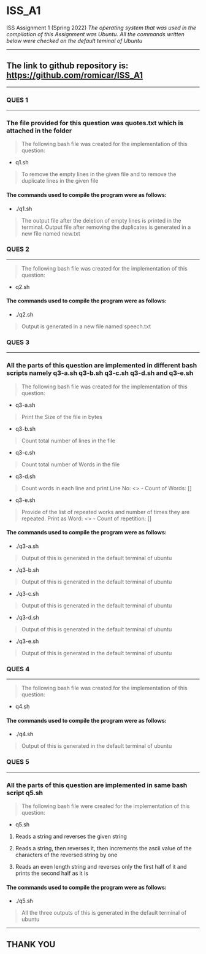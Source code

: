 # ISS_A1
ISS Assignment 1 (Spring 2022)
_The operating system that was used in the compilation of this Assignment was Ubuntu.
All the commands written below were checked on the default teminal of Ubuntu_

---
## The link to github repository is: https://github.com/romicar/ISS_A1 ##
---
### **QUES 1**
---
### The file provided for this question was quotes.txt which is attached in the folder ###

> The following bash file was created for the implementation of this question:
* q1.sh
> To remove the empty lines in the given file and to remove the duplicate lines in the given file

#### The commands used to compile the program were as follows:
* ./q1.sh
> The output file after the deletion of empty lines is printed in the terminal.
> Output file after removing the duplicates is generated in a new file named new.txt


### **QUES 2**
---
> The following bash file was created for the implementation of this question:
* q2.sh

#### The commands used to compile the program were as follows:
* ./q2.sh
> Output is generated in a new file named speech.txt


### **QUES 3**
---
### All the parts of this question are implemented in different bash scripts namely q3-a.sh q3-b.sh q3-c.sh q3-d.sh and q3-e.sh  ###
> The following bash file was created for the implementation of this question:
* q3-a.sh
> Print the Size of the file in bytes
* q3-b.sh
> Count total number of lines in the file
* q3-c.sh
> Count total number of Words in the file
* q3-d.sh
> Count words in each line and print Line No: <> - Count of Words: []
* q3-e.sh
> Provide of the list of repeated works and number of times they are repeated. Print as Word: <> - Count of repetition: []


#### The commands used to compile the program were as follows:
* ./q3-a.sh
> Output of this is generated in the default terminal of ubuntu
* ./q3-b.sh
> Output of this is generated in the default terminal of ubuntu
* ./q3-c.sh
> Output of this is generated in the default terminal of ubuntu
* ./q3-d.sh
> Output of this is generated in the default terminal of ubuntu
* ./q3-e.sh
> Output of this is generated in the default terminal of ubuntu

### **QUES 4**
---
> The following bash file was created for the implementation of this question:
* q4.sh

#### The commands used to compile the program were as follows:
* ./q4.sh
> Output of this is generated in the default terminal of ubuntu

### **QUES 5**
---
### All the parts of this question are implemented in same bash script q5.sh ###
> The following bash file were created for the implementation of this question:
* q5.sh
1. Reads a string and reverses the given string

2. Reads a string, then reverses it, then increments the ascii value of the characters of the reversed string by one

3. Reads an even length string and reverses only the first half of it and prints the second half as it is

#### The commands used to compile the program were as follows:
* ./q5.sh
> All the three outputs of this is generated in the default terminal of ubuntu

---

## **THANK YOU**
